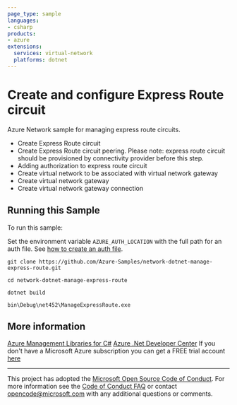 ```yaml
---
page_type: sample
languages:
- csharp
products:
- azure
extensions:
  services: virtual-network
  platforms: dotnet
---
```


# Create and configure Express Route circuit #

 Azure Network sample for managing express route circuits.
  - Create Express Route circuit
  - Create Express Route circuit peering. Please note: express route circuit should be provisioned by connectivity provider before this step.
  - Adding authorization to express route circuit
  - Create virtual network to be associated with virtual network gateway
  - Create virtual network gateway
  - Create virtual network gateway connection


## Running this Sample ##

To run this sample:

Set the environment variable `AZURE_AUTH_LOCATION` with the full path for an auth file. See [how to create an auth file](https://github.com/Azure/azure-libraries-for-net/blob/master/AUTH.md).

    git clone https://github.com/Azure-Samples/network-dotnet-manage-express-route.git

    cd network-dotnet-manage-express-route

    dotnet build

    bin\Debug\net452\ManageExpressRoute.exe

## More information ##

[Azure Management Libraries for C#](https://github.com/Azure/azure-sdk-for-net/tree/Fluent)
[Azure .Net Developer Center](https://azure.microsoft.com/en-us/develop/net/)
If you don't have a Microsoft Azure subscription you can get a FREE trial account [here](http://go.microsoft.com/fwlink/?LinkId=330212)

---

This project has adopted the [Microsoft Open Source Code of Conduct](https://opensource.microsoft.com/codeofconduct/). For more information see the [Code of Conduct FAQ](https://opensource.microsoft.com/codeofconduct/faq/) or contact [opencode@microsoft.com](mailto:opencode@microsoft.com) with any additional questions or comments.